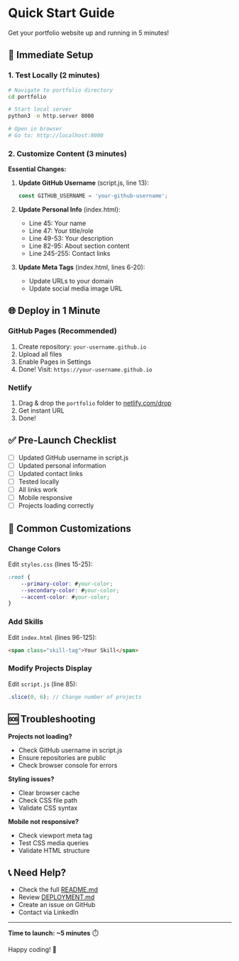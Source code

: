 # Quick Start Guide

Get your portfolio website up and running in 5 minutes!

## 🚀 Immediate Setup

### 1. Test Locally (2 minutes)
```bash
# Navigate to portfolio directory
cd portfolio

# Start local server
python3 -m http.server 8000

# Open in browser
# Go to: http://localhost:8000
```

### 2. Customize Content (3 minutes)

**Essential Changes:**

1. **Update GitHub Username** (script.js, line 13):
   ```javascript
   const GITHUB_USERNAME = 'your-github-username';
   ```

2. **Update Personal Info** (index.html):
   - Line 45: Your name
   - Line 47: Your title/role
   - Line 49-53: Your description
   - Line 82-95: About section content
   - Line 245-255: Contact links

3. **Update Meta Tags** (index.html, lines 6-20):
   - Update URLs to your domain
   - Update social media image URL

## 🌐 Deploy in 1 Minute

### GitHub Pages (Recommended)
1. Create repository: `your-username.github.io`
2. Upload all files
3. Enable Pages in Settings
4. Done! Visit: `https://your-username.github.io`

### Netlify
1. Drag & drop the `portfolio` folder to [netlify.com/drop](https://app.netlify.com/drop)
2. Get instant URL
3. Done!

## ✅ Pre-Launch Checklist

- [ ] Updated GitHub username in script.js
- [ ] Updated personal information
- [ ] Updated contact links
- [ ] Tested locally
- [ ] All links work
- [ ] Mobile responsive
- [ ] Projects loading correctly

## 🔧 Common Customizations

### Change Colors
Edit `styles.css` (lines 15-25):
```css
:root {
    --primary-color: #your-color;
    --secondary-color: #your-color;
    --accent-color: #your-color;
}
```

### Add Skills
Edit `index.html` (lines 96-125):
```html
<span class="skill-tag">Your Skill</span>
```

### Modify Projects Display
Edit `script.js` (line 85):
```javascript
.slice(0, 6); // Change number of projects
```

## 🆘 Troubleshooting

**Projects not loading?**
- Check GitHub username in script.js
- Ensure repositories are public
- Check browser console for errors

**Styling issues?**
- Clear browser cache
- Check CSS file path
- Validate CSS syntax

**Mobile not responsive?**
- Check viewport meta tag
- Test CSS media queries
- Validate HTML structure

## 📞 Need Help?

- Check the full [README.md](README.md)
- Review [DEPLOYMENT.md](DEPLOYMENT.md)
- Create an issue on GitHub
- Contact via LinkedIn

---

**Time to launch: ~5 minutes** ⏱️

Happy coding! 🎉
